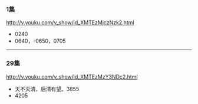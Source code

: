 ### 1集
http://v.youku.com/v_show/id_XMTEzMjczNzk2.html
- 0240
- 0640，-0650，0705
---
### 29集
http://v.youku.com/v_show/id_XMTEzMzY3NDc2.html
- 天不灭清，后清有望。3855
- 4205